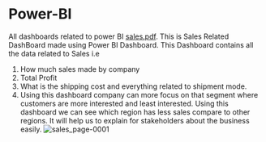 # Power-BI
All dashboards related to power BI
[sales.pdf](https://github.com/Gururaj-VS/Power-BI/files/8402383/sales.pdf).
This is Sales Related DashBoard made using Power BI Dashboard. This Dashboard contains all the data related to Sales i.e 
1. How much sales made by company
2. Total Profit 
3. What is the shipping cost and everything related to shipment mode.
4. Using this dashboard company can more focus on that segment where customers are more interested and least interested. Using this dashboard we can see which region has less sales compare to other regions. It will help us to explain for stakeholders about the business easily.
![sales_page-0001](https://user-images.githubusercontent.com/96324316/161381527-2e63eb1f-8977-47e4-a4cc-8df130be90c6.jpg)
